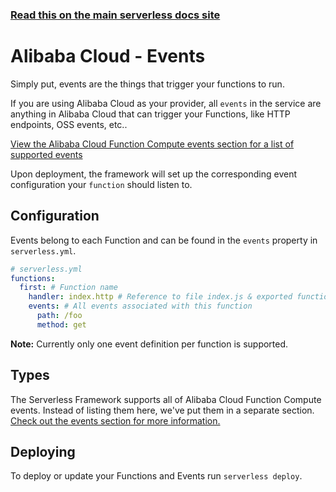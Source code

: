 <!--
title: Serverless Framework - Alibaba Cloud Function Compute Guide - Events
menuText: Events
menuOrder: 6
description: Configuring Alibaba Cloud Function Compute Events in the Serverless Framework
layout: Doc
-->

<!-- DOCS-SITE-LINK:START automatically generated  -->
### [Read this on the main serverless docs site](https://www.serverless.com/framework/docs/providers/aliyun/guide/events)
<!-- DOCS-SITE-LINK:END -->

# Alibaba Cloud - Events

Simply put, events are the things that trigger your functions to run.

If you are using Alibaba Cloud as your provider, all `events` in the service are anything in Alibaba Cloud that can trigger your Functions, like HTTP endpoints, OSS events, etc..

[View the Alibaba Cloud Function Compute events section for a list of supported events](../events)

Upon deployment, the framework will set up the corresponding event configuration your `function` should listen to.

## Configuration

Events belong to each Function and can be found in the `events` property in `serverless.yml`.

```yml
# serverless.yml
functions:
  first: # Function name
    handler: index.http # Reference to file index.js & exported function 'http'
    events: # All events associated with this function
      path: /foo
      method: get
```

**Note:** Currently only one event definition per function is supported.

## Types

The Serverless Framework supports all of Alibaba Cloud Function Compute events. Instead of listing them here, we've put them in a separate section. [Check out the events section for more information.](../events)

## Deploying

To deploy or update your Functions and Events run `serverless deploy`.
